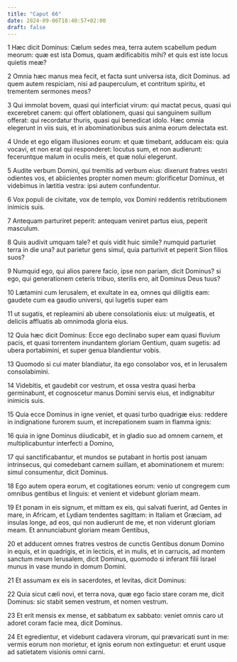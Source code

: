 ```yaml
---
title: "Caput 66"
date: 2024-09-06T18:40:57+02:00
draft: false
---
```




1 Hæc dicit Dominus: Cælum sedes mea, terra autem scabellum pedum meorum: quæ est ista Domus, quam ædificabitis mihi? et quis est iste locus quietis meæ?

2 Omnia hæc manus mea fecit, et facta sunt universa ista, dicit Dominus. ad quem autem respiciam, nisi ad pauperculum, et contritum spiritu, et trementem sermones meos?

3 Qui immolat bovem, quasi qui interficiat virum: qui mactat pecus, quasi qui excerebret canem: qui offert oblationem, quasi qui sanguinem suillum offerat: qui recordatur thuris, quasi qui benedicat idolo. Hæc omnia elegerunt in viis suis, et in abominationibus suis anima eorum delectata est.

4 Unde et ego eligam illusiones eorum: et quæ timebant, adducam eis: quia vocavi, et non erat qui responderet: locutus sum, et non audierunt: feceruntque malum in oculis meis, et quæ nolui elegerunt.

5 Audite verbum Domini, qui tremitis ad verbum eius: dixerunt fratres vestri odientes vos, et abiicientes propter nomen meum: glorificetur Dominus, et videbimus in lætitia vestra: ipsi autem confundentur.

6 Vox populi de civitate, vox de templo, vox Domini reddentis retributionem inimicis suis.

7 Antequam parturiret peperit: antequam veniret partus eius, peperit masculum.

8 Quis audivit umquam tale? et quis vidit huic simile? numquid parturiet terra in die una? aut parietur gens simul, quia parturivit et peperit Sion filios suos?

9 Numquid ego, qui alios parere facio, ipse non pariam, dicit Dominus? si ego, qui generationem ceteris tribuo, sterilis ero, ait Dominus Deus tuus?

10 Lætamini cum Ierusalem, et exultate in ea, omnes qui diligitis eam: gaudete cum ea gaudio universi, qui lugetis super eam

11 ut sugatis, et repleamini ab ubere consolationis eius: ut mulgeatis, et deliciis affluatis ab omnimoda gloria eius.

12 Quia hæc dicit Dominus: Ecce ego declinabo super eam quasi fluvium pacis, et quasi torrentem inundantem gloriam Gentium, quam sugetis: ad ubera portabimini, et super genua blandientur vobis.

13 Quomodo si cui mater blandiatur, ita ego consolabor vos, et in Ierusalem consolabimini.

14 Videbitis, et gaudebit cor vestrum, et ossa vestra quasi herba germinabunt, et cognoscetur manus Domini servis eius, et indignabitur inimicis suis.

15 Quia ecce Dominus in igne veniet, et quasi turbo quadrigæ eius: reddere in indignatione furorem suum, et increpationem suam in flamma ignis:

16 quia in igne Dominus diiudicabit, et in gladio suo ad omnem carnem, et multiplicabuntur interfecti a Domino,

17 qui sanctificabantur, et mundos se putabant in hortis post ianuam intrinsecus, qui comedebant carnem suillam, et abominationem et murem: simul consumentur, dicit Dominus.

18 Ego autem opera eorum, et cogitationes eorum: venio ut congregem cum omnibus gentibus et linguis: et venient et videbunt gloriam meam.

19 Et ponam in eis signum, et mittam ex eis, qui salvati fuerint, ad Gentes in mare, in Africam, et Lydiam tendentes sagittam: in Italiam et Græciam, ad insulas longe, ad eos, qui non audierunt de me, et non viderunt gloriam meam. Et annunciabunt gloriam meam Gentibus,

20 et adducent omnes fratres vestros de cunctis Gentibus donum Domino in equis, et in quadrigis, et in lecticis, et in mulis, et in carrucis, ad montem sanctum meum Ierusalem, dicit Dominus, quomodo si inferant filii Israel munus in vase mundo in domum Domini.

21 Et assumam ex eis in sacerdotes, et levitas, dicit Dominus:

22 Quia sicut cæli novi, et terra nova, quæ ego facio stare coram me, dicit Dominus: sic stabit semen vestrum, et nomen vestrum.

23 Et erit mensis ex mense, et sabbatum ex sabbato: veniet omnis caro ut adoret coram facie mea, dicit Dominus.

24 Et egredientur, et videbunt cadavera virorum, qui prævaricati sunt in me: vermis eorum non morietur, et ignis eorum non extinguetur: et erunt usque ad satietatem visionis omni carni.


